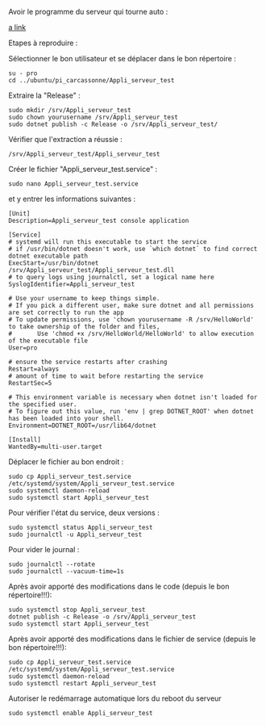 Avoir le programme du serveur qui tourne auto :

[a link](https://swimburger.net/blog/dotnet/how-to-run-a-dotnet-core-console-app-as-a-service-using-systemd-on-linux)

Etapes à reproduire :

Sélectionner le bon utilisateur et se déplacer dans le bon répertoire :
```
su - pro
cd ../ubuntu/pi_carcassonne/Appli_serveur_test
```

Extraire la "Release" :
```
sudo mkdir /srv/Appli_serveur_test               
sudo chown yourusername /srv/Appli_serveur_test 
sudo dotnet publish -c Release -o /srv/Appli_serveur_test/
```

Vérifier que l'extraction a réussie :
```
/srv/Appli_serveur_test/Appli_serveur_test
```

Créer le fichier "Appli_serveur_test.service" :
```
sudo nano Appli_serveur_test.service
```

et y entrer les informations suivantes :
```
[Unit]
Description=Appli_serveur_test console application

[Service]
# systemd will run this executable to start the service
# if /usr/bin/dotnet doesn't work, use `which dotnet` to find correct dotnet executable path
ExecStart=/usr/bin/dotnet /srv/Appli_serveur_test/Appli_serveur_test.dll
# to query logs using journalctl, set a logical name here
SyslogIdentifier=Appli_serveur_test

# Use your username to keep things simple.
# If you pick a different user, make sure dotnet and all permissions are set correctly to run the app
# To update permissions, use 'chown yourusername -R /srv/HelloWorld' to take ownership of the folder and files,
#       Use 'chmod +x /srv/HelloWorld/HelloWorld' to allow execution of the executable file
User=pro

# ensure the service restarts after crashing
Restart=always
# amount of time to wait before restarting the service                        
RestartSec=5 

# This environment variable is necessary when dotnet isn't loaded for the specified user.
# To figure out this value, run 'env | grep DOTNET_ROOT' when dotnet has been loaded into your shell.
Environment=DOTNET_ROOT=/usr/lib64/dotnet

[Install]
WantedBy=multi-user.target
```

Déplacer le fichier au bon endroit :
```
sudo cp Appli_serveur_test.service /etc/systemd/system/Appli_serveur_test.service
sudo systemctl daemon-reload
sudo systemctl start Appli_serveur_test
```

Pour vérifier l'état du service, deux versions :
```
sudo systemctl status Appli_serveur_test
sudo journalctl -u Appli_serveur_test
```

Pour vider le journal :
```
sudo journalctl --rotate
sudo journalctl --vacuum-time=1s
```

Après avoir apporté des modifications dans le code (depuis le bon répertoire!!!):
```
sudo systemctl stop Appli_serveur_test
dotnet publish -c Release -o /srv/Appli_serveur_test
sudo systemctl start Appli_serveur_test
```

Après avoir apporté des modifications dans le fichier de service (depuis le bon répertoire!!!):
```
sudo cp Appli_serveur_test.service /etc/systemd/system/Appli_serveur_test.service
sudo systemctl daemon-reload
sudo systemctl restart Appli_serveur_test
```

Autoriser le redémarrage automatique lors du reboot du serveur
```
sudo systemctl enable Appli_serveur_test
```

